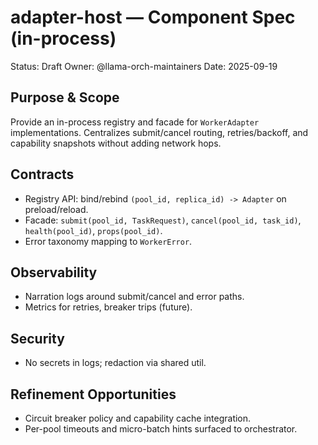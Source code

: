 # adapter-host — Component Spec (in-process)

Status: Draft
Owner: @llama-orch-maintainers
Date: 2025-09-19

## Purpose & Scope

Provide an in-process registry and facade for `WorkerAdapter` implementations. Centralizes submit/cancel routing, retries/backoff, and capability snapshots without adding network hops.

## Contracts

- Registry API: bind/rebind `(pool_id, replica_id) -> Adapter` on preload/reload.
- Facade: `submit(pool_id, TaskRequest)`, `cancel(pool_id, task_id)`, `health(pool_id)`, `props(pool_id)`.
- Error taxonomy mapping to `WorkerError`.

## Observability

- Narration logs around submit/cancel and error paths.
- Metrics for retries, breaker trips (future).

## Security

- No secrets in logs; redaction via shared util.

## Refinement Opportunities

- Circuit breaker policy and capability cache integration.
- Per-pool timeouts and micro-batch hints surfaced to orchestrator.
